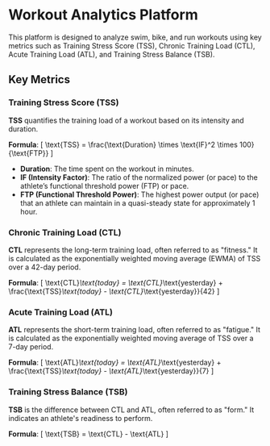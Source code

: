 # Workout Analytics Platform

This platform is designed to analyze swim, bike, and run workouts using key metrics such as Training Stress Score (TSS), Chronic Training Load (CTL), Acute Training Load (ATL), and Training Stress Balance (TSB).

## Key Metrics

### Training Stress Score (TSS)

**TSS** quantifies the training load of a workout based on its intensity and duration.

**Formula**:
\[
\text{TSS} = \frac{\text{Duration} \times \text{IF}^2 \times 100}{\text{FTP}}
\]

- **Duration**: The time spent on the workout in minutes.
- **IF (Intensity Factor)**: The ratio of the normalized power (or pace) to the athlete’s functional threshold power (FTP) or pace.
- **FTP (Functional Threshold Power)**: The highest power output (or pace) that an athlete can maintain in a quasi-steady state for approximately 1 hour.

### Chronic Training Load (CTL)

**CTL** represents the long-term training load, often referred to as "fitness." It is calculated as the exponentially weighted moving average (EWMA) of TSS over a 42-day period.

**Formula**:
\[
\text{CTL}_\text{today} = \text{CTL}_\text{yesterday} + \frac{\text{TSS}_\text{today} - \text{CTL}_\text{yesterday}}{42}
\]

### Acute Training Load (ATL)

**ATL** represents the short-term training load, often referred to as "fatigue." It is calculated as the exponentially weighted moving average of TSS over a 7-day period.

**Formula**:
\[
\text{ATL}_\text{today} = \text{ATL}_\text{yesterday} + \frac{\text{TSS}_\text{today} - \text{ATL}_\text{yesterday}}{7}
\]

### Training Stress Balance (TSB)

**TSB** is the difference between CTL and ATL, often referred to as "form." It indicates an athlete's readiness to perform.

**Formula**:
\[
\text{TSB} = \text{CTL} - \text{ATL}
\]
